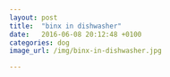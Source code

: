 ```yaml
---
layout: post
title:  "binx in dishwasher"
date:   2016-06-08 20:12:48 +0100
categories: dog
image_url: /img/binx-in-dishwasher.jpg

---
```

